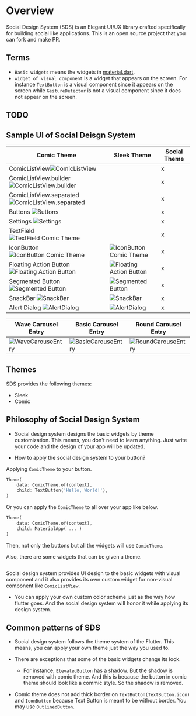 # Overview

Social Design System (SDS) is an Elegant UI/UX library crafted specifically for building social like applications. This is an open source project that you can fork and make PR.

## Terms

- `Basic widgets` means the widgets in [material.dart](https://github.com/flutter/flutter/blob/master/packages/flutter/lib/material.dart).
- `widget of visual component` is a widget that appears on the screen. For instance `TextButton` is a visual component since it appears on the screen while `GestureDetector` is not a visual component since it does not appear on the screen.

## TODO

## Sample UI of Social Deisgn System

| Comic Theme    | Sleek Theme          | Social Theme        |
| -------------------------- | --------------------- | --------------------------- |
| ComicListView![ComicListView](https://thruthesky.github.io/social_design_system/images/comic_list_view.jpg) | | x |
| ComicListView.builder ![ComicListView.builder](https://thruthesky.github.io/social_design_system/images/comic_list_view_builder.jpg) | | x |
| ComicListView.separated ![ComicListView.separated](https://thruthesky.github.io/social_design_system/images/comic_list_view_separated.jpg) | | x |
| Buttons ![Buttons](https://thruthesky.github.io/social_design_system/images/buttons.jpg) |  | x |
| Settings ![Settings](https://thruthesky.github.io/social_design_system/images/settings.jpg) |  | x |
| TextField ![TextField Comic Theme](https://thruthesky.github.io/social_design_system/images/comic.text_field.jpg) | | x |
| IconButton ![IconButton Comic Theme](https://thruthesky.github.io/social_design_system/images/comic.icon_button.jpg) | ![IconButton Comic Theme](https://thruthesky.github.io/social_design_system/images/sleek.icon_button.jpg) | x | 
| Floating Action Button ![Floating Action Button](https://thruthesky.github.io/social_design_system/images/comic.floating_action_button.jpg) | ![Floating Action Button](https://thruthesky.github.io/social_design_system/images/sleek.floating_action_button.jpg) | x |
| Segmented Button ![Segmented Button](https://thruthesky.github.io/social_design_system/images/comic.segmented_button.jpg) | ![Segmented Button](https://thruthesky.github.io/social_design_system/images/sleek.segmented_button.jpg) | x |
| SnackBar ![SnackBar](https://thruthesky.github.io/social_design_system/images/comic.snackbar.jpg) | ![SnackBar](https://thruthesky.github.io/social_design_system/images/sleek.snackbar.jpg) | x |
| Alert Dialog ![AlertDialog](https://thruthesky.github.io/social_design_system/images/comic.alert_dialog.jpg) |![AlertDialog](https://thruthesky.github.io/social_design_system/images/sleek.alert_dialog.jpg) | x |


| Wave Carousel Entry | Basic Carousel Entry | Round Carousel Entry |
| -------------------------- | --------------------- | --------------------------- |
| ![WaveCarouseEntry](https://thruthesky.github.io/social_design_system/images/wave_carousel_entry.gif)| ![BasicCarouseEntry](https://thruthesky.github.io/social_design_system/images/basic_carousel_entry.gif)| ![RoundCarouseEntry](https://thruthesky.github.io/social_design_system/images/round_carousel_entry.gif)|

## Themes

SDS provides the following themes:

- Sleek
- Comic

## Philosophy of Social Design System

- Social design system designs the basic widgets by theme customization. This means, you don't need to learn anything. Just write your code and the design of your app will be updated.

- How to apply the social design system to your button?

Applying `ComicTheme` to your button.

```dart
Theme(
    data: ComicTheme.of(context),
    child: TextButton('Hello, World!'),
)
```

Or you can apply the `ComicTheme` to all over your app like below.

```dart
Theme(
    data: ComicTheme.of(context),
    child: MaterialApp( ... )
)
```

Then, not only the buttons but all the widgets will use `ComicTheme`.

Also, there are some widgets that can be given a theme.

```dart

```

Social design system provides UI design to the basic widgets with visual component and it also provides its own custom widget for non-visual component like `ComicListView`.

- You can apply your own custom color scheme just as the way how flutter goes. And the social design system will honor it while applying its design system.

## Common patterns of SDS

- Social design system follows the theme system of the Flutter. This means, you can apply your own theme just the way you used to.

- There are exceptions that some of the basic widgets change its look.
    - For instance, `ElevatedButton` has a shadow. But the shadow is removed with comic theme. And this is because the button in comic theme should look like a commic style. So the shadow is removed.

- Comic theme does not add thick border on `TextButton(TextButton.icon)` and `IconButton` because Text Button is meant to be without border. You may use `OutlinedButton`.

